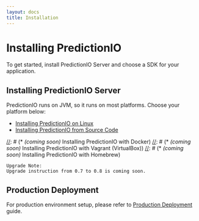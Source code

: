 ```yaml
---
layout: docs
title: Installation
---
```


# Installing PredictionIO

To get started, install PredictionIO Server and choose a SDK for your application.

## Installing PredictionIO Server

PredictionIO runs on JVM, so it runs on most platforms. Choose your platform below:

[//]: # (* Deploying PredictionIO on Amazon Web Services)
* [Installing PredictionIO on Linux](install-linux.html)
* [Installing PredictionIO from Source Code](install-sourcecode.html)

[//]: # (You may also use one of the community-contributed packages to install PredictionIO:)

[//]: # (* *(coming soon)* Installing PredictionIO with Docker)
[//]: # (* *(coming soon)* Installing PredictionIO with Vagrant (VirtualBox))
[//]: # (* *(coming soon)* Installing PredictionIO with Homebrew)

```
Upgrade Note:
Upgrade instruction from 0.7 to 0.8 is coming soon.
```


## Production Deployment

For production environment setup, please refer to [Production Deployment](/production/deploy.html) guide. 